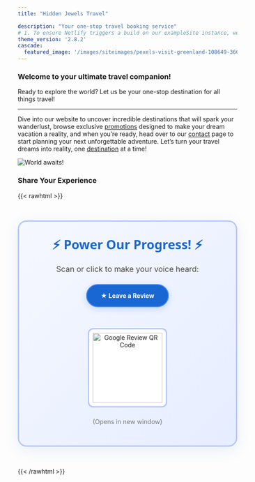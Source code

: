 ```yaml
---
title: "Hidden Jewels Travel"

description: "Your one-stop travel booking service"
# 1. To ensure Netlify triggers a build on our exampleSite instance, we need to change a file in the exampleSite directory.
theme_version: '2.8.2'
cascade:
  featured_image: '/images/siteimages/pexels-visit-greenland-108649-360912.jpg'
---
```

### Welcome to your ultimate travel companion!

Ready to explore the world? Let us be your one-stop destination for all things travel!

___

Dive into our website to uncover incredible destinations that will spark your wanderlust, browse exclusive [promotions](/post) designed to make your dream vacation a reality, and when you’re ready, head over to our [contact](/contact) page to start planning your next unforgettable adventure. Let’s turn your travel dreams into reality, one [destination](/destinations) at a time!

![World awaits!](/images/siteimages/wing.jpg "World Awaits!")

### Share Your Experience

{{< rawhtml >}}
<div style="
  text-align: center;
  padding: 2rem;
  margin: 3rem auto;
  background: linear-gradient(135deg, #f5f8ff 0%, #e6edff 100%); /* Lighter blue gradient */
  border-radius: 20px;
  border: 3px solid #b3c6ff; /* Medium blue border */
  max-width: 600px;
  box-shadow: 0 8px 32px rgba(25, 103, 210, 0.1); /* Darker blue shadow */
">
  <h3 style="
    color: #1967d2; /* Google's darker blue */
    font-size: 1.8rem;
    margin: 0 0 1rem 0;
    font-family: 'Arial Rounded MT Bold', system-ui;
  ">
    ⚡ Power Our Progress! ⚡
  </h3>

  <p style="
    color: #444;
    font-size: 1.1rem;
    margin-bottom: 1.5rem;
  ">
    Scan or click to make your voice heard:
  </p>

  <a href="https://g.page/r/CZxO6w9HpMlvEAE/review" 
     target="_blank"
     style="
       display: inline-block;
       padding: 1rem 2rem;
       background: #1967d2; /* Darker blue */
       color: white !important;
       text-decoration: none;
       border-radius: 50px;
       font-weight: bold;
       transition: all 0.3s;
       border: 2px solid #4d8bf0; /* Brighter blue accent */
       box-shadow: 0 4px 15px rgba(25,103,210,0.2);
       margin-bottom: 1.5rem;
     "
     onmouseover="this.style.transform='translateY(-2px)';this.style.boxShadow='0 6px 20px rgba(25,103,210,0.3)'"
     onmouseout="this.style.transform='none';this.style.boxShadow='0 4px 15px rgba(25,103,210,0.2)'">
    ★ Leave a Review
  </a>

  <div style="margin: 1.5rem 0;">
    <img src="/images/siteimages/review_qr.png" 
         alt="Google Review QR Code" 
         style="
           width: 160px;
           border: 3px solid #b3c6ff; /* Matches container border */
           border-radius: 12px;
           padding: 8px;
           background: white;
           transition: transform 0.3s;
         "
         onmouseover="this.style.transform='rotate(-3deg) scale(1.05)'"
         onmouseout="this.style.transform='none'">
  </div>

  <small style="
    display: block;
    color: #777;
    font-size: 0.9rem;
  ">
    (Opens in new window)
  </small>
</div>
{{< /rawhtml >}}